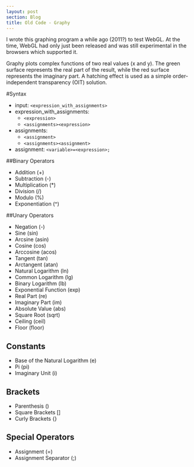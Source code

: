 ```yaml
---
layout: post
section: Blog
title: Old Code - Graphy
---
```

I wrote this graphing program a while ago (2011?) to test WebGL.  At the time, WebGL had only just been released and was still experimental in the browsers which supported it.

Graphy plots complex functions of two real values (x and y).  The green surface represents the real part of the result, while the red surface represents the imaginary part.  A hatching effect is used as a simple order-independent transparency (OIT) solution.

<div id='graphy-demo'></div>
<script>
	(function() {
		var script = document.createElement('script');
		script.addEventListener('load', function() {
			graphy_demo('graphy-demo');
		});
		script.type  = 'text/javascript';
		script.async = true;
		script.src   = '/arcade/graphy/graph.js';
		document.head.appendChild(script);
	})();
</script>

<!--continue-->

#Syntax

* input: `<expression_with_assignments>`
* expression_with_assignments:
  * `<expression>`
  * `<assignments><expression>`
* assignments:
  * `<assignment>`
  * `<assignments><assignment>`
* assignment: `<variable>=<expression>;`

##Binary Operators

* Addition (+)
* Subtraction (-)
* Multiplication (*)
* Division (/)
* Modulo (%)
* Exponentiation (^)

##Unary Operators

* Negation (-)
* Sine (sin)
* Arcsine (asin)
* Cosine (cos)
* Arccosine (acos)
* Tangent (tan)
* Arctangent (atan)
* Natural Logarithm (ln)
* Common Logarithm (lg)
* Binary Logarithm (lb)
* Exponential Function (exp)
* Real Part (re)
* Imaginary Part (im)
* Absolute Value (abs)
* Square Root (sqrt)
* Ceiling (ceil)
* Floor (floor)

## Constants

* Base of the Natural Logarithm (e)
* Pi (pi)
* Imaginary Unit (i)

## Brackets

* Parenthesis ()
* Square Brackets []
* Curly Brackets {}

## Special Operators

* Assignment (=)
* Assignment Separator (;)

